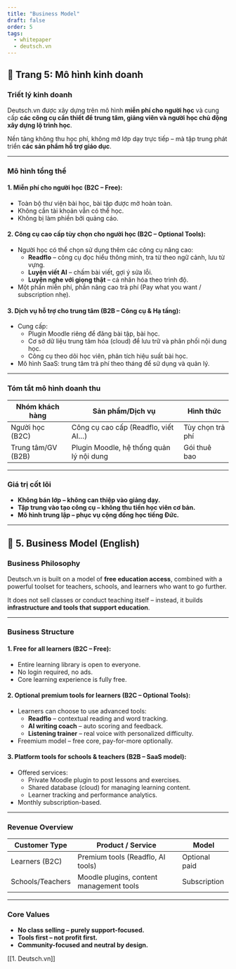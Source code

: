 ```yaml
---
title: "Business Model"
draft: false
order: 5
tags:
  - whitepaper
  - deutsch.vn
---
```


## 📄 Trang 5: Mô hình kinh doanh

### Triết lý kinh doanh

Deutsch.vn được xây dựng trên mô hình **miễn phí cho người học** và cung cấp **các công cụ cần thiết để trung tâm, giảng viên và người học chủ động xây dựng lộ trình học**.

Nền tảng không thu học phí, không mở lớp dạy trực tiếp – mà tập trung phát triển **các sản phẩm hỗ trợ giáo dục**.

---

### Mô hình tổng thể

#### 1. **Miễn phí cho người học (B2C – Free):**
- Toàn bộ thư viện bài học, bài tập được mở hoàn toàn.
- Không cần tài khoản vẫn có thể học.
- Không bị làm phiền bởi quảng cáo.

#### 2. **Công cụ cao cấp tùy chọn cho người học (B2C – Optional Tools):**
- Người học có thể chọn sử dụng thêm các công cụ nâng cao:
  - **Readflo** – công cụ đọc hiểu thông minh, tra từ theo ngữ cảnh, lưu từ vựng.
  - **Luyện viết AI** – chấm bài viết, gợi ý sửa lỗi.
  - **Luyện nghe với giọng thật** – cá nhân hóa theo trình độ.
- Một phần miễn phí, phần nâng cao trả phí (Pay what you want / subscription nhẹ).

#### 3. **Dịch vụ hỗ trợ cho trung tâm (B2B – Công cụ & Hạ tầng):**
- Cung cấp:
  - Plugin Moodle riêng để đăng bài tập, bài học.
  - Cơ sở dữ liệu trung tâm hóa (cloud) để lưu trữ và phân phối nội dung học.
  - Công cụ theo dõi học viên, phân tích hiệu suất bài học.
- Mô hình SaaS: trung tâm trả phí theo tháng để sử dụng và quản lý.

---

### Tóm tắt mô hình doanh thu

| Nhóm khách hàng     | Sản phẩm/Dịch vụ                        | Hình thức     |
|---------------------|------------------------------------------|---------------|
| Người học (B2C)     | Công cụ cao cấp (Readflo, viết AI…)     | Tùy chọn trả phí |
| Trung tâm/GV (B2B)  | Plugin Moodle, hệ thống quản lý nội dung | Gói thuê bao |

---

### Giá trị cốt lõi

- **Không bán lớp – không can thiệp vào giảng dạy.**
- **Tập trung vào tạo công cụ – không thu tiền học viên cơ bản.**
- **Mô hình trung lập – phục vụ cộng đồng học tiếng Đức.**

---

## 📄 5. Business Model (English)

### Business Philosophy

Deutsch.vn is built on a model of **free education access**, combined with a powerful toolset for teachers, schools, and learners who want to go further.

It does not sell classes or conduct teaching itself – instead, it builds **infrastructure and tools that support education**.

---

### Business Structure

#### 1. **Free for all learners (B2C – Free):**
- Entire learning library is open to everyone.
- No login required, no ads.
- Core learning experience is fully free.

#### 2. **Optional premium tools for learners (B2C – Optional Tools):**
- Learners can choose to use advanced tools:
  - **Readflo** – contextual reading and word tracking.
  - **AI writing coach** – auto scoring and feedback.
  - **Listening trainer** – real voice with personalized difficulty.
- Freemium model – free core, pay-for-more optionally.

#### 3. **Platform tools for schools & teachers (B2B – SaaS model):**
- Offered services:
  - Private Moodle plugin to post lessons and exercises.
  - Shared database (cloud) for managing learning content.
  - Learner tracking and performance analytics.
- Monthly subscription-based.

---

### Revenue Overview

| Customer Type      | Product / Service                        | Model         |
|--------------------|-------------------------------------------|---------------|
| Learners (B2C)     | Premium tools (Readflo, AI tools)         | Optional paid |
| Schools/Teachers   | Moodle plugins, content management tools  | Subscription  |

---

### Core Values

- **No class selling – purely support-focused.**  
- **Tools first – not profit first.**  
- **Community-focused and neutral by design.**

[[1. Deutsch.vn]]